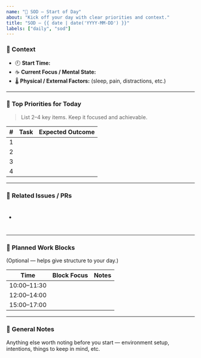 ```yaml
---
name: "📝 SOD – Start of Day"
about: "Kick off your day with clear priorities and context."
title: "SOD – {{ date | date('YYYY-MM-DD') }}"
labels: ["daily", "sod"]
---
```


### 🧠 Context
- 🕘 **Start Time:**  
- ☕ **Current Focus / Mental State:**  
- 🌡️ **Physical / External Factors:** (sleep, pain, distractions, etc.)

---

### 🎯 **Top Priorities for Today**
> List 2–4 key items. Keep it focused and achievable.

| # | Task | Expected Outcome |
|---|------|------------------|
| 1 |  |  |
| 2 |  |  |
| 3 |  |  |
| 4 |  |  |

---

### 🔗 **Related Issues / PRs**
- #  

---

### 📅 **Planned Work Blocks**
(Optional — helps give structure to your day.)

| Time | Block Focus | Notes |
|------|-------------|-------|
| 10:00–11:30 |  |  |
| 12:00–14:00 |  |  |
| 15:00–17:00 |  |  |

---

### 🧭 **General Notes**
Anything else worth noting before you start — environment setup, intentions, things to keep in mind, etc.

